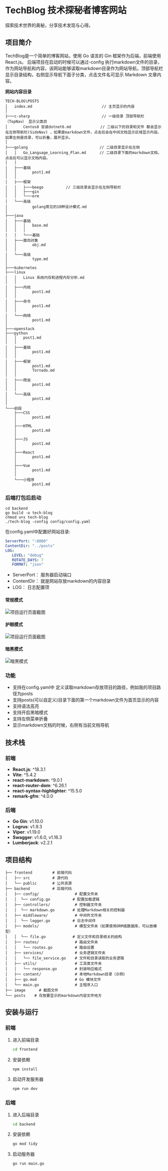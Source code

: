 # TechBlog 技术探秘者博客网站

探索技术世界的奥秘，分享技术发现与心得。

## 项目简介

TechBlog是一个简单的博客网站，使用 Go 语言的 Gin 框架作为后端，前端使用 React.js。
后端项目在启动的时候可以通过-config 执行markdown文件的目录，作为网站导航和内容，该网站能够读取markdown目录作为网站导航，顶部导航栏显示目录结构，右侧显示导航下面子分类，点击文件名可显示 Markdown 文章内容。

**网站内容目录**

```shell
TECH-BLOG\POSTS
│   index.md                               // 主页显示的内容
│
├───c-sharp                                // 一级目录 顶部导航栏（TopNav） 显示父类目
│       Centos8 安装dotnet6.md             // 二级以下的目录和文件 都会显示在左侧导航栏(SideNav) ，如果是markdown文件，点击后会在中间文档显示区域显示内容。如果左侧是目录，可以折叠，展开显示。
│
├───golang                                // 二级目录显示在左侧
│   │   Go_Language_Learning_Plan.md      // 二级目录下面的markdown文档，点击后可以显示文档内容。
│   │
│   ├───基础
│   │       post1.md
│   │
│   ├───框架
│   │   ├───beego          // 三级目录会显示在左侧导航栏
│   │   ├───gin
│   │   └───orm
│   └───高级
│           golang常见的10种设计模式.md
│
├───java
│   ├───基础
│   │   │   base.md
│   │   │
│   │   └───基础
│   ├───面向对象
│   │       obj.md
│   │
│   └───高级
│           type.md
│
├───kubernetes
├───linux
│   │   Linux 系统内存和进程内存分析.md
│   │
│   ├───内核
│   │       post1.md
│   │
│   ├───命令
│   │       post1.md
│   │
│   └───网络
│           post1.md
│
├───openstack
├───python
│   │   post1.md
│   │
│   ├───基础
│   │       post1.md
│   │
│   ├───框架
│   │       post1.md
│   │       Tornado.md
│   │
│   ├───爬虫
│   │       post1.md
│   │
│   └───高级
│           post1.md
│
└───前段
    ├───CSS
    │       post1.md
    │
    ├───HTML
    │       post1.md
    │
    ├───JS
    │       post1.md
    │
    ├───React
    │       post1.md
    │
    ├───Vue
    │       post1.md
    │
    └───小程序
            post1.md

```

### 后端打包后启动
```shell
cd backend
go build -o tech-blog
chmod u+x tech-blog
./tech-blog -config config/config.yaml
```
在config.yaml中配置好网站目录:
```yaml
ServerPort: ":8080"
ContentDir: "../posts"
LOG:
   LEVEL: "debug"
   ROTATE_DAYS: 7
   FORMAT: "json"
```
- ServerPort： 服务器启动端口
- ContentDir： 就是网站存放markdown的内容目录
- LOG： 日志配置项


#### 常规模式

![项目运行页面截图](image/img_normal.png)

#### 护眼模式

![项目运行页面截图](image/eye-care-img.png)

#### 暗黑模式

![暗黑模式](image/dark_mode.png)

### 功能

- 支持在config.yaml中 定义读取markdown存放项目的路径，例如我的项目路径为posts
- 支持posts(可以自定义)目录下面的第一个markdown文件为首页显示的内容
- 支持语法高亮
- 支持开启黑暗模式
- 支持左侧菜单折叠
- 显示markdown文档的时候，右侧有当前文档导航

## 技术栈

### 前端

- **React.js**: ^18.3.1
- **Vite**: ^5.4.2
- **react-markdown**: ^9.0.1
- **react-router-dom**: ^6.26.1
- **react-syntax-highlighter**: ^15.5.0
- **remark-gfm**: ^4.0.0

### 后端

- **Go Gin**: v1.10.0
- **Logrus**: v1.9.3
- **Viper**: v1.19.0
- **Swagger**: v1.6.0, v1.16.3
- **Lumberjack**: v2.2.1

## 项目结构

```
├── frontend         # 前端代码
│   ├── src          # 源代码
│   └── public       # 公共资源
├── backend          # 后端代码
│   ├── config/                # 配置文件夹
│   │  └── config.go          # 配置加载逻辑
│   ├── controllers/           # 控制器文件夹
│   │  └── markdown.go        # 处理Markdown相关的控制器
│   ├── middleware/            # 中间件文件夹
│   │  └── logger.go          # 日志中间件
│   ├── models/                # 模型文件夹（如果使用ORM或数据库，可以放模型）
│   │  └── file.go            # 定义文件和目录相关的结构
│   ├── routes/                # 路由文件夹
│   │   └── routes.go          # 路由设置
│   ├── services/              # 业务逻辑文件夹
│   │   └── file_service.go    # 文件和目录读取的业务逻辑
│   ├── utils/                 # 工具类文件夹
│   │   └── response.go        # 封装响应格式
│   ├── content/               # 本地Markdown目录（示例）
│   ├── go.mod                 # Go 模块文件
│   └── main.go                # 主程序入口
├── image      # 截图文件
└── posts    # 存放要显示的markdown内容文件地方
```

## 安装与运行

### 前端

1. 进入前端目录

   ```bash
   cd frontend
   ```
2. 安装依赖

   ```bash
   npm install
   ```
3. 启动开发服务器

   ```bash
   npm run dev
   ```

### 后端

1. 进入后端目录

   ```bash
   cd backend
   ```
2. 安装依赖

   ```bash
   go mod tidy
   ```
3. 启动服务器

   ```bash
   go run main.go
   ```
